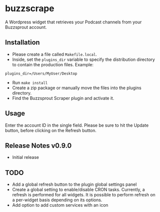 # buzzscrape
A Wordpress widget that retrieves your Podcast channels from your Buzzsprout account.

## Installation
* Please create a file called `Makefile.local`.
* Inside, set the `plugins_dir` variable to specify the distribution directory to contain the production files. Example:
```
plugins_dir=/Users/MyUser/Desktop
```
* Run `make install`
* Create a zip package or manually move the files into the plugins directory.
* Find the Buzzsprout Scraper plugin and activate it.

## Usage
Enter the account ID in the single field. Please be sure to hit the Update button, before clicking on the Refresh button.

## Release Notes v0.9.0
* Initial release

## TODO
* Add a global refresh button to the plugin global settings panel
* Create a global setting to enable/disable CRON tasks. Currently, a refresh is performed for all widgets. It is possible to perform refresh on a per-widget basis depending on its options.
* Add option to add custom services with an icon
